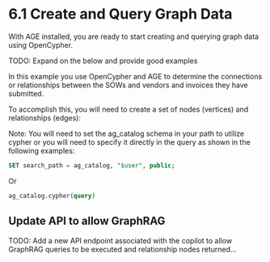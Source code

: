 

# 6.1  Create and Query Graph Data

With AGE installed, you are ready to start creating and querying graph data using OpenCypher.

TODO: Expand on the below and provide good examples

In this example you use OpenCypher and AGE to determine the connections or relationships between the SOWs and vendors and invoices they have submitted.

To accomplish this, you will need to create a set of nodes (vertices) and relationships (edges):

Note: You will need to set the ag_catalog schema in your path to utilize cypher or you will need to specify it directly in the query as shown in the following examples:

```sql
SET search_path = ag_catalog, "$user", public;
```

Or

```sql
ag_catalog.cypher(query)
```







## Update API to allow GraphRAG

TODO: Add a new API endpoint associated with the copilot to allow GraphRAG queries to be executed and relationship nodes returned...
